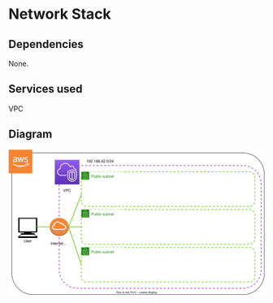 # Network Stack

## Dependencies

None.

## Services used

VPC

## Diagram

![Network Stack Diagram](network.svg)
